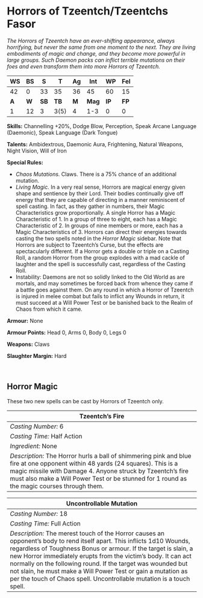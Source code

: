 # Horrors of Tzeentch/Tzeentchs Fasor

_The Horrors of Tzeentch have an ever-shifting appearance,
 always horrifying, but never the same from one moment to
 the next. They are living embodiments of magic and change,
 and they become more powerful in large groups. Such Daemon 
 packs can inflict terrible mutations on their foes and 
 even transform them into more Horrors of Tzeentch._

|**WS**|**BS**|**S**|**T**|**Ag**|**Int**|**WP**|**Fel**|
|--|--|-|-|--|---|--|---|
|42|0|33|35|36|45|60|15|
|**A**|**W**|**SB**|**TB**|**M**|**Mag**|**IP**|**FP**|
|1|12|3|3(5)|4|1-3|0|0|

**Skills:** Channelling +20%, Dodge Blow, Perception, Speak
Arcane Language (Daemonic), Speak Language (Dark Tongue)

**Talents:** Ambidextrous, Daemonic Aura, Frightening,
Natural Weapons, Night Vision, Will of Iron

**Special Rules:**
* _Chaos Mutations._ Claws. There is a 75% chance
of an additional mutation.
* _Living Magic._ In a very real sense, Horrors are
magical energy given shape and sentience by their
Lord. Their bodies continually give off energy
that they are capable of directing in a manner
reminiscent of spell casting. In fact, as they gather
in numbers, their Magic Characteristics grow
proportionally. A single Horror has a Magic Characteristic 
of 1. In a group of three to eight, each has a Magic
Characteristic of 2. In groups of nine members or
more, each has a Magic Characteristics of 3. Horrors
can direct their energies towards casting the two spells
noted in the _Horror Magic_ sidebar. Note that Horrors
are subject to Tzeentch’s Curse, but the effects are
spectacularly different. If a Horror gets a double or
triple on a Casting Roll, a random Horror from the
group explodes with a mad cackle of laughter and the
spell is successfully cast, regardless of the Casting Roll.
* Instability: Daemons are not so solidly linked to the
Old World as are mortals, and may sometimes be
forced back from whence they came if a battle goes
against them. On any round in which a Horror of
Tzeentch is injured in melee combat but fails to
inflict any Wounds in return, it must succeed at a
Will Power Test or be banished back to the Realm
of Chaos from which it came.

**Armour:** None

**Armour Points:** Head 0, Arms 0, Body 0, Legs 0

**Weapons:** Claws

**Slaughter Margin:** Hard

<br>

## Horror Magic

These two new spells can be cast by Horrors of Tzeentch only.

|Tzeentch’s Fire|
|---------------|
|_Casting Number:_ 6|
|_Casting Time:_ Half Action|
|_Ingredient:_ None|
|_Description:_ The Horror hurls a ball of shimmering pink and blue fire at one opponent within 48 yards (24 squares). This is a magic missile with Damage 4. Anyone struck by Tzeentch’s fire must also make a Will Power Test or be stunned for 1 round as the magic courses through them.|

|Uncontrollable Mutation|
|-----------------------|
|_Casting Number:_ 18|
|_Casting Time:_ Full Action|
|_Description:_ The merest touch of the Horror causes an opponent’s body to rend itself apart. This inflicts 1d10 Wounds, regardless of Toughness Bonus or armour. If the target is slain, a new Horror immediately erupts from the victim’s body. It can act normally on the following round. If the target was wounded but not slain, he must make a Will Power Test or gain a mutation as per the touch of Chaos spell. Uncontrollable mutation is a touch spell.|